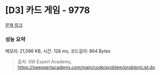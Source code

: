 # [D3] 카드 게임 - 9778 

[문제 링크](https://swexpertacademy.com/main/code/problem/problemDetail.do?contestProbId=AXE0YJiK3QcDFAVX) 

### 성능 요약

메모리: 21,096 KB, 시간: 128 ms, 코드길이: 864 Bytes



> 출처: SW Expert Academy, https://swexpertacademy.com/main/code/problem/problemList.do